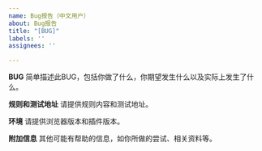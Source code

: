 ```yaml
---
name: Bug报告（中文用户）
about: Bug报告
title: "[BUG]"
labels: ''
assignees: ''

---
```


**BUG**
简单描述此BUG，包括你做了什么，你期望发生什么以及实际上发生了什么。

**规则和测试地址**
请提供规则内容和测试地址。

**环境**
请提供浏览器版本和插件版本。

**附加信息**
其他可能有帮助的信息，如你所做的尝试、相关资料等。

